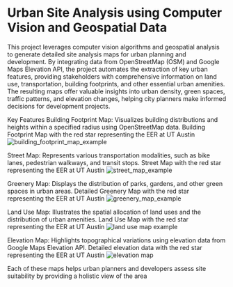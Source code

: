# Urban Site Analysis using Computer Vision and Geospatial Data

This project leverages computer vision algorithms and geospatial analysis to generate detailed site analysis maps for urban planning and development. By integrating data from OpenStreetMap (OSM) and Google Maps Elevation API, the project automates the extraction of key urban features, providing stakeholders with comprehensive information on land use, transportation, building footprints, and other essential urban amenities. The resulting maps offer valuable insights into urban density, green spaces, traffic patterns, and elevation changes, helping city planners make informed decisions for development projects.

Key Features
Building Footprint Map: Visualizes building distributions and heights within a specified radius using OpenStreetMap data.
Building Footprint Map with the red star representing the EER at UT Austin
![building_footprint_map_example](https://github.com/paawandesai/site_analysis_python_code/assets/82396021/698c8ca7-2c5a-4320-b066-d7662965c1b1)


Street Map: Represents various transportation modalities, such as bike lanes, pedestrian walkways, and transit stops.
Street Map with the red star representing the EER at UT Austin
![street_map_example](https://github.com/paawandesai/site_analysis_python_code/assets/82396021/a29f8027-49bd-4c97-a20c-04fcae32bbb3)

Greenery Map: Displays the distribution of parks, gardens, and other green spaces in urban areas.
Detailed Greenery Map with the red star representing the EER at UT Austin
![greenery_map_example](https://github.com/paawandesai/site_analysis_python_code/assets/82396021/debe566a-e457-443d-a9f9-72329a1716b4)

Land Use Map: Illustrates the spatial allocation of land uses and the distribution of urban amenities.
Land Use Map with the red star representing the EER at UT Austin
![land use map example](https://github.com/paawandesai/site_analysis_python_code/assets/82396021/7249ae1d-da8f-471c-8ac3-4599dbcffb14)

Elevation Map: Highlights topographical variations using elevation data from Google Maps Elevation API.
Detailed elevation data with the red star representing the EER at UT Austin
![elevation map](https://github.com/paawandesai/site_analysis_python_code/assets/82396021/22e8afa7-2452-4cb2-95c4-85d9d0ce69bb)

Each of these maps helps urban planners and developers assess site suitability by providing a holistic view of the area




